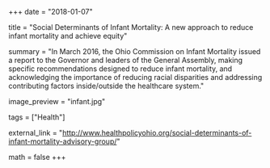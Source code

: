 +++
date = "2018-01-07"

title = "Social Determinants of Infant Mortality: A new approach to reduce infant mortality and achieve equity"

summary = "In March 2016, the Ohio Commission on Infant Mortality issued a report to the Governor and  leaders of the General Assembly, making specific recommendations designed to reduce infant mortality, and acknowledging the importance of reducing racial disparities and addressing contributing factors inside/outside the healthcare system."

image_preview = "infant.jpg"

tags = ["Health"]

external_link = "http://www.healthpolicyohio.org/social-determinants-of-infant-mortality-advisory-group/"

math = false
+++


